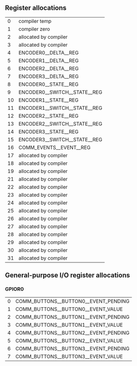 ## Register allocations

|    |                                                                 |
|----|-----------------------------------------------------------------|
|  0 | compiler temp                                                   |
|  1 | compiler zero                                                   |
|  2 | allocated by compiler                                           |
|  3 | allocated by compiler                                           |
|  4 | ENCODER0__DELTA__REG                                            |
|  5 | ENCODER1__DELTA__REG                                            |
|  6 | ENCODER2__DELTA__REG                                            |
|  7 | ENCODER3__DELTA__REG                                            |
|  8 | ENCODER0__STATE__REG                                            |
|  9 | ENCODER0__SWITCH__STATE__REG                                    |
| 10 | ENCODER1__STATE__REG                                            |
| 11 | ENCODER1__SWITCH__STATE__REG                                    |
| 12 | ENCODER2__STATE__REG                                            |
| 13 | ENCODER2__SWITCH__STATE__REG                                    |
| 14 | ENCODER3__STATE__REG                                            |
| 15 | ENCODER3__SWITCH__STATE__REG                                    |
| 16 | COMM_EVENTS__EVENT__REG                                         |
| 17 | allocated by compiler                                           |
| 18 | allocated by compiler                                           |
| 19 | allocated by compiler                                           |
| 21 | allocated by compiler                                           |
| 22 | allocated by compiler                                           |
| 23 | allocated by compiler                                           |
| 24 | allocated by compiler                                           |
| 25 | allocated by compiler                                           |
| 26 | allocated by compiler                                           |
| 27 | allocated by compiler                                           |
| 28 | allocated by compiler                                           |
| 29 | allocated by compiler                                           |
| 30 | allocated by compiler                                           |
| 31 | allocated by compiler                                           |


## General-purpose I/O register allocations

### GPIOR0
|    |                                                                 |
|----|-----------------------------------------------------------------|
|  0 | COMM_BUTTONS__BUTTON0__EVENT_PENDING                            |
|  1 | COMM_BUTTONS__BUTTON0__EVENT_VALUE                              |
|  2 | COMM_BUTTONS__BUTTON1__EVENT_PENDING                            |
|  3 | COMM_BUTTONS__BUTTON1__EVENT_VALUE                              |
|  4 | COMM_BUTTONS__BUTTON2__EVENT_PENDING                            |
|  5 | COMM_BUTTONS__BUTTON2__EVENT_VALUE                              |
|  6 | COMM_BUTTONS__BUTTON3__EVENT_PENDING                            |
|  7 | COMM_BUTTONS__BUTTON3__EVENT_VALUE                              |
